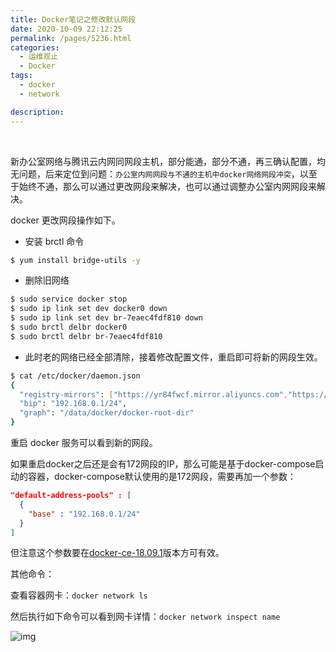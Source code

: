 ```yaml
---
title: Docker笔记之修改默认网段
date: 2020-10-09 22:12:25
permalink: /pages/5236.html
categories:
  - 运维观止
  - Docker
tags:
  - docker
  - network

description:
---
```


<br><ArticleTopAd></ArticleTopAd>


新办公室网络与腾讯云内网同网段主机，部分能通，部分不通，再三确认配置，均无问题，后来定位到问题：`办公室内网网段与不通的主机中docker网络网段冲突`，以至于始终不通，那么可以通过更改网段来解决，也可以通过调整办公室内网网段来解决。



docker 更改网段操作如下。



- 安装 brctl 命令



```sh
$ yum install bridge-utils -y
```



- 删除旧网络



```sh
$ sudo service docker stop
$ sudo ip link set dev docker0 down
$ sudo ip link set dev br-7eaec4fdf810 down
$ sudo brctl delbr docker0
$ sudo brctl delbr br-7eaec4fdf810
```



- 此时老的网络已经全部清除，接着修改配置文件，重启即可将新的网段生效。



```sh
$ cat /etc/docker/daemon.json
{
  "registry-mirrors": ["https://yr84fwcf.mirror.aliyuncs.com","https://registry.docker-cn.com"],
  "bip": "192.168.0.1/24",
  "graph": "/data/docker/docker-root-dir"
}
```



重启 docker 服务可以看到新的网段。


如果重启docker之后还是会有172网段的IP，那么可能是基于docker-compose启动的容器，docker-compose默认使用的是172网段，需要再加一个参数：

```json
"default-address-pools" : [
  {
    "base" : "192.168.0.1/24"
  }
]
```

但注意这个参数要在[docker-ce-18.09.1](https://download.docker.com/linux/centos/7/x86_64/stable/Packages/docker-ce-18.09.1-3.el7.x86_64.rpm)版本方可有效。

其他命令：

查看容器网卡：`docker network ls`

然后执行如下命令可以看到网卡详情：`docker network inspect name`


![img](http://t.eryajf.net/imgs/2021/09/a8530db9a1aeead1.jpg)


<br><ArticleTopAd></ArticleTopAd>
